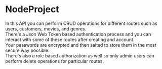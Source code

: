# NodeProject
In this API you can perform CRUD operations for different routes such as users, customers, movies, and genres. <br>
There's a Json Web Token based authentication process and you can interact with some of these routes after creating and account. <br>
Your passwords are encrypted and then salted to store them in the most secure way possible. <br>
There's also a role based authorization as well so only admin users can perform delete operations for particular routes. <br>
